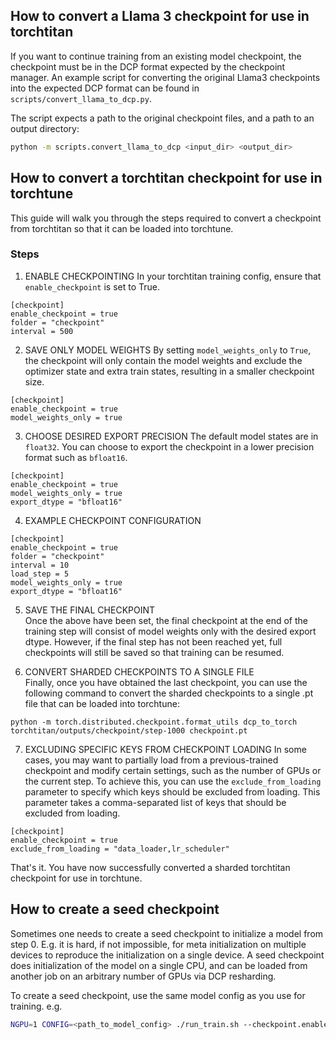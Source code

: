 ## How to convert a Llama 3 checkpoint for use in torchtitan

If you want to continue training from an existing model checkpoint, the checkpoint must be in the DCP format expected by the checkpoint manager.
An example script for converting the original Llama3 checkpoints into the expected DCP format can be found in `scripts/convert_llama_to_dcp.py`.

The script expects a path to the original checkpoint files, and a path to an output directory:
```bash
python -m scripts.convert_llama_to_dcp <input_dir> <output_dir>
```


## How to convert a torchtitan checkpoint for use in torchtune

This guide will walk you through the steps required to convert a checkpoint from torchtitan so that it can be loaded into torchtune.

### Steps
1. ENABLE CHECKPOINTING
In your torchtitan training config, ensure that `enable_checkpoint` is set to True.
```
[checkpoint]
enable_checkpoint = true
folder = "checkpoint"
interval = 500
```


2. SAVE ONLY MODEL WEIGHTS
By setting `model_weights_only` to `True`, the checkpoint will only contain the model weights and exclude the optimizer state and extra train states, resulting in a smaller checkpoint size.
```
[checkpoint]
enable_checkpoint = true
model_weights_only = true
```

3. CHOOSE DESIRED EXPORT PRECISION
The default model states are in `float32`. You can choose to export the checkpoint in a lower precision format such as `bfloat16`.
```
[checkpoint]
enable_checkpoint = true
model_weights_only = true
export_dtype = "bfloat16"
```

4. EXAMPLE CHECKPOINT CONFIGURATION
```
[checkpoint]
enable_checkpoint = true
folder = "checkpoint"
interval = 10
load_step = 5
model_weights_only = true
export_dtype = "bfloat16"
```

5. SAVE THE FINAL CHECKPOINT\
Once the above have been set, the final checkpoint at the end of the training step will consist of model weights only with the desired export dtype. However, if the final step has not been reached yet, full checkpoints will still be saved so that training can be resumed.

6. CONVERT SHARDED CHECKPOINTS TO A SINGLE FILE\
Finally, once you have obtained the last checkpoint, you can use the following command to convert the sharded checkpoints to a single .pt file that can be loaded into torchtune:

```
python -m torch.distributed.checkpoint.format_utils dcp_to_torch torchtitan/outputs/checkpoint/step-1000 checkpoint.pt
```

7. EXCLUDING SPECIFIC KEYS FROM CHECKPOINT LOADING
In some cases, you may want to partially load from a previous-trained checkpoint and modify certain settings, such as the number of GPUs or the current step. To achieve this, you can use the `exclude_from_loading` parameter to specify which keys should be excluded from loading.
This parameter takes a comma-separated list of keys that should be excluded from loading.
```
[checkpoint]
enable_checkpoint = true
exclude_from_loading = "data_loader,lr_scheduler"
```

That's it. You have now successfully converted a sharded torchtitan checkpoint for use in torchtune.


## How to create a seed checkpoint
Sometimes one needs to create a seed checkpoint to initialize a model from step 0.
E.g. it is hard, if not impossible, for meta initialization on multiple devices to reproduce the initialization on a single device.
A seed checkpoint does initialization of the model on a single CPU, and can be loaded from another job on an arbitrary number of GPUs via DCP resharding.

To create a seed checkpoint, use the same model config as you use for training.
e.g.
```bash
NGPU=1 CONFIG=<path_to_model_config> ./run_train.sh --checkpoint.enable_checkpoint --checkpoint.create_seed_checkpoint --parallelism.data_parallel_replicate_degree 1 --parallelism.data_parallel_shard_degree 1 --parallelism.tensor_parallel_degree 1 --parallelism.pipeline_parallel_degree 1 --parallelism.context_parallel_degree 1
```
